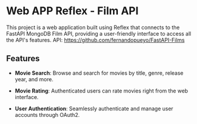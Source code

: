 # Web APP Reflex - Film API

This project is a web application built using Reflex that connects to the FastAPI MongoDB Film API, providing a user-friendly interface to access all the API's features.
API: https://github.com/fernandopueyo/FastAPI-Films

## Features

- **Movie Search**: Browse and search for movies by title, genre, release year, and more.

- **Movie Rating**: Authenticated users can rate movies right from the web interface.

- **User Authentication**: Seamlessly authenticate and manage user accounts through OAuth2.
